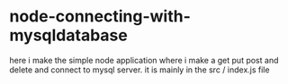 # node-connecting-with-mysqldatabase

here i make the simple node application where  i make  a  get put post and delete and connect to mysql server.
it is mainly in the  src  / index.js file
